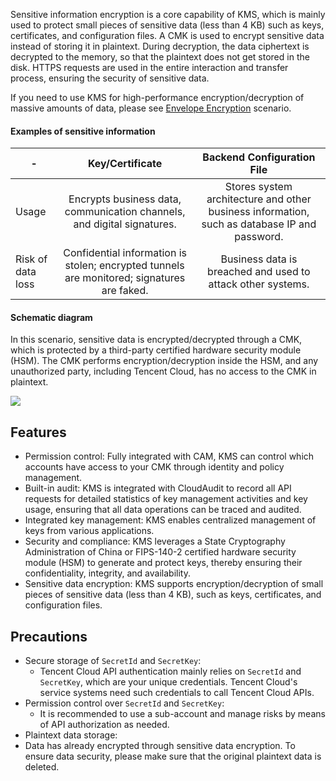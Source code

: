 Sensitive information encryption is a core capability of KMS, which is mainly used to protect small pieces of sensitive data (less than 4 KB) such as keys, certificates, and configuration files. A CMK is used to encrypt sensitive data instead of storing it in plaintext. During decryption, the data ciphertext is decrypted to the memory, so that the plaintext does not get stored in the disk. HTTPS requests are used in the entire interaction and transfer process, ensuring the security of sensitive data.

If you need to use KMS for high-performance encryption/decryption of massive amounts of data, please see [Envelope Encryption](https://cloud.tencent.com/document/product/573/8791) scenario.

#### Examples of sensitive information

| - | Key/Certificate | Backend Configuration File |
|-|:-:|:-:|
| Usage | Encrypts business data, communication channels, and digital signatures. | Stores system architecture and other business information, such as database IP and password. |
| Risk of data loss | Confidential information is stolen; encrypted tunnels are monitored; signatures are faked. | Business data is breached and used to attack other systems. | 


#### Schematic diagram

In this scenario, sensitive data is encrypted/decrypted through a CMK, which is protected by a third-party certified hardware security module (HSM). The CMK performs encryption/decryption inside the HSM, and any unauthorized party, including Tencent Cloud, has no access to the CMK in plaintext.

![](https://main.qcloudimg.com/raw/f52c0a8bc2398d310c7641f809450b9f.png)



## Features

- Permission control: Fully integrated with CAM, KMS can control which accounts have access to your CMK through identity and policy management.
- Built-in audit: KMS is integrated with CloudAudit to record all API requests for detailed statistics of key management activities and key usage, ensuring that all data operations can be traced and audited.
- Integrated key management: KMS enables centralized management of keys from various applications.
- Security and compliance: KMS leverages a State Cryptography Administration of China or FIPS-140-2 certified hardware security module (HSM) to generate and protect keys, thereby ensuring their confidentiality, integrity, and availability.
- Sensitive data encryption: KMS supports encryption/decryption of small pieces of sensitive data (less than 4 KB), such as keys, certificates, and configuration files.


## Precautions
- Secure storage of `SecretId` and `SecretKey`:
	- Tencent Cloud API authentication mainly relies on `SecretId` and `SecretKey`, which are your unique credentials. Tencent Cloud's service systems need such credentials to call Tencent Cloud APIs.
- Permission control over `SecretId` and `SecretKey`:
	- It is recommended to use a sub-account and manage risks by means of API authorization as needed.
- Plaintext data storage:
 - Data has already encrypted through sensitive data encryption. To ensure data security, please make sure that the original plaintext data is deleted.
